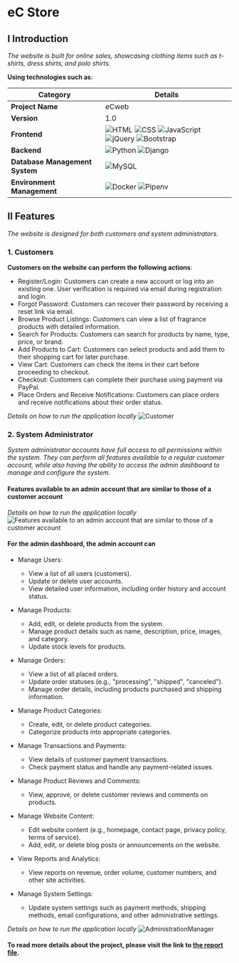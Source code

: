 # eC Store
## I Introduction
_The website is built for online sales, showcasing clothing items such as t-shirts, dress shirts, and polo shirts._

**Using technologies such as**:

| **Category**                    | **Details**                        |
|---------------------------------|------------------------------------|
| **Project Name**                | eCweb                              |
| **Version**                     | 1.0                                |
| **Frontend**                    | ![HTML](https://img.shields.io/badge/HTML5-E34F26?style=for-the-badge&logo=html5&logoColor=white) ![CSS](https://img.shields.io/badge/CSS3-1572B6?style=for-the-badge&logo=css3&logoColor=white) ![JavaScript](https://img.shields.io/badge/JavaScript-F7DF1E?style=for-the-badge&logo=javascript&logoColor=black) ![jQuery](https://img.shields.io/badge/jQuery-0769AD?style=for-the-badge&logo=jquery&logoColor=white) ![Bootstrap](https://img.shields.io/badge/Bootstrap-7952B3?style=for-the-badge&logo=bootstrap&logoColor=white)   | 
| **Backend**                     | ![Python](https://img.shields.io/badge/Python-3776AB?style=for-the-badge&logo=python&logoColor=white) ![Django](https://img.shields.io/badge/Django-092E20?style=for-the-badge&logo=django&logoColor=white)                  |
| **Database Management System**  | ![MySQL](https://img.shields.io/badge/MySQL-4479A1?style=for-the-badge&logo=mysql&logoColor=white)                              |
| **Environment Management**      | ![Docker](https://img.shields.io/badge/Docker-2496ED?style=for-the-badge&logo=docker&logoColor=white) ![Pipenv](https://img.shields.io/badge/Pipenv-FFD43B?style=for-the-badge&logo=pypi&logoColor=black)                     |
## II Features
_The website is designed for both customers and system administrators._
### 1. Customers

**Customers on the website can perform the following actions**:
- Register/Login: Customers can create a new account or log into an existing one. User verification is required via email during registration and login.
- Forgot Password: Customers can recover their password by receiving a reset link via email.
- Browse Product Listings: Customers can view a list of fragrance products with detailed information.
- Search for Products: Customers can search for products by name, type, price, or brand.
- Add Products to Cart: Customers can select products and add them to their shopping cart for later purchase.
- View Cart: Customers can check the items in their cart before proceeding to checkout.
- Checkout: Customers can complete their purchase using payment via PayPal.
- Place Orders and Receive Notifications: Customers can place orders and receive notifications about their order status.

_Details on how to run the application locally_
![Customer](https://github.com/trungryeh25/temp/blob/main/demo_eCommerce/readme/notAdmin.gif)

### 2. System Administrator

_System administrator accounts have full access to all permissions within the system. They can perform all features available to a regular customer account, while also having the ability to access the admin dashboard to manage and configure the system._

#### Features available to an admin account that are similar to those of a customer account
_Details on how to run the application locally_
![Features available to an admin account that are similar to those of a customer account](https://github.com/trungryeh25/temp/blob/main/demo_eCommerce/readme/AdminWStore.gif)

#### For the admin dashboard, the admin account can
- Manage Users:

  - View a list of all users (customers).
  - Update or delete user accounts.
  - View detailed user information, including order history and account status.
- Manage Products:

  - Add, edit, or delete products from the system.
  - Manage product details such as name, description, price, images, and category.
  - Update stock levels for products.
- Manage Orders:

  - View a list of all placed orders.
  - Update order statuses (e.g., "processing", "shipped", "canceled").
  - Manage order details, including products purchased and shipping information.
- Manage Product Categories:

  - Create, edit, or delete product categories.
  - Categorize products into appropriate categories.
- Manage Transactions and Payments:

  - View details of customer payment transactions.
  - Check payment status and handle any payment-related issues.
- Manage Product Reviews and Comments:

  - View, approve, or delete customer reviews and comments on products.
- Manage Website Content:

  - Edit website content (e.g., homepage, contact page, privacy policy, terms of service).
  - Add, edit, or delete blog posts or announcements on the website.
- View Reports and Analytics:

  - View reports on revenue, order volume, customer numbers, and other site activities.
- Manage System Settings:

  - Update system settings such as payment methods, shipping methods, email configurations, and other administrative settings.
  
 _Details on how to run the application locally_
![AdministrationManager](https://github.com/trungryeh25/temp/blob/main/demo_eCommerce/readme/AdministrationManager.gif)

#### To read more details about the project, please visit the link to [the report file](report_eCweb.pdf).
